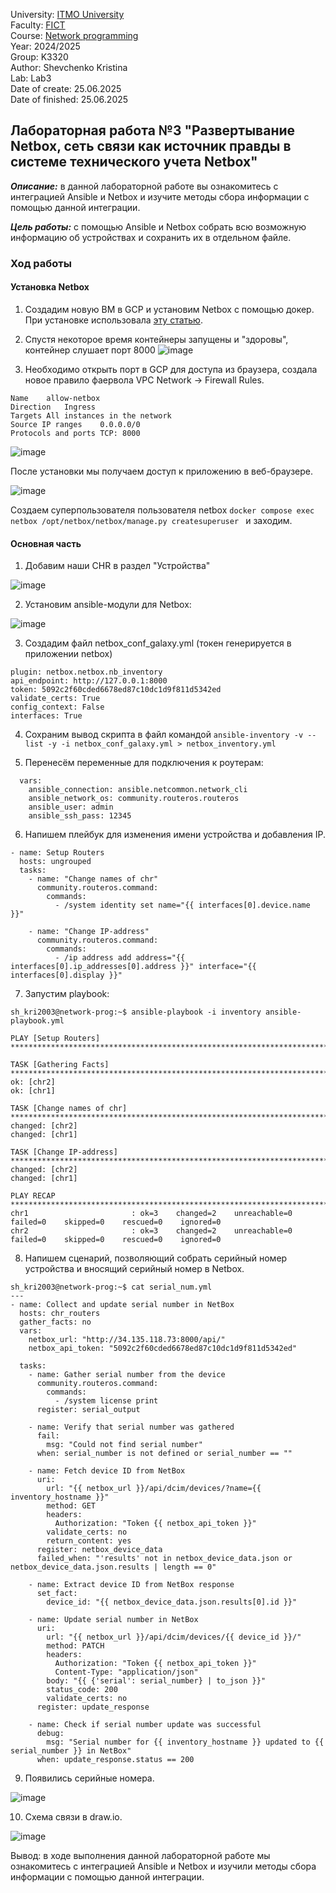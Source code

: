 University: [ITMO University](https://itmo.ru/ru/)  
Faculty: [FICT](https://fict.itmo.ru)  
Course: [Network programming](https://github.com/itmo-ict-faculty/network-programming)  
Year: 2024/2025  
Group: K3320     
Author: Shevchenko Kristina    
Lab: Lab3    
Date of create: 25.06.2025    
Date of finished: 25.06.2025  


## Лабораторная работа №3 "Развертывание Netbox, сеть связи как источник правды в системе технического учета Netbox"

***Описание:*** в данной лабораторной работе вы ознакомитесь с интеграцией Ansible и Netbox и изучите методы сбора информации с помощью данной интеграции.

***Цель работы:*** c помощью Ansible и Netbox собрать всю возможную информацию об устройствах и сохранить их в отдельном файле.

### Ход работы
#### Установка Netbox

1. Создадим новую ВМ в GCP и установим Netbox с помощью докер. При установке использовала [эту статью](https://github.com/netbox-community/netbox-docker/wiki/Getting-Started).



2. Спустя некоторое время контейнеры запущены и "здоровы", контейнер слушает порт 8000
  ![image](https://github.com/user-attachments/assets/b0b8824e-db31-49ec-8ce6-6c0fb9e9dc8d)


4. Необходимо открыть порт в GCP для доступа из браузера, создала новое правило фаервола
VPC Network → Firewall Rules.

```
Name	allow-netbox
Direction	Ingress
Targets	All instances in the network
Source IP ranges	0.0.0.0/0
Protocols and ports	TCP: 8000
```
![image](https://github.com/user-attachments/assets/553ebf20-6665-463d-bf2d-4110725c5423)




После установки мы получаем доступ к приложению в веб-браузере.

![image](https://github.com/user-attachments/assets/f8729c2a-3221-4d91-916d-524ecc4121de)


Создаем суперпользователя пользователя netbox ```docker compose exec netbox /opt/netbox/netbox/manage.py createsuperuser ``` и заходим.

#### Основная часть

1. Добавим наши СНR в раздел "Устройства"

![image](https://github.com/user-attachments/assets/65f915b0-cbb1-42f2-abf3-6d954ffb8eba)


2. Установим ansible-модули для Netbox:

![image](https://github.com/user-attachments/assets/67782ee4-604f-4119-add5-4d222f6d43e3)


3. Создадим файл netbox_conf_galaxy.yml (токен генерируется в приложении netbox)
```
plugin: netbox.netbox.nb_inventory
api_endpoint: http://127.0.0.1:8000
token: 5092c2f60cded6678ed87c10dc1d9f811d5342ed
validate_certs: True
config_context: False
interfaces: True
```
4. Сохраним вывод скрипта в файл командой `ansible-inventory -v --list -y -i netbox_conf_galaxy.yml > netbox_inventory.yml`

5. Перенесём переменные для подключения к роутерам:
```
  vars:
    ansible_connection: ansible.netcommon.network_cli
    ansible_network_os: community.routeros.routeros
    ansible_user: admin
    ansible_ssh_pass: 12345
```

6. Напишем плейбук для изменения имени устройства и добавления IP.
```
- name: Setup Routers
  hosts: ungrouped
  tasks:
    - name: "Change names of chr"
      community.routeros.command:
        commands:
          - /system identity set name="{{ interfaces[0].device.name }}"

    - name: "Change IP-address"
      community.routeros.command:
        commands:
          - /ip address add address="{{ interfaces[0].ip_addresses[0].address }}" interface="{{ interfaces[0].display }}"
```

7. Запустим playbook:

```
sh_kri2003@network-prog:~$ ansible-playbook -i inventory ansible-playbook.yml

PLAY [Setup Routers] ***************************************************************************************************************************************

TASK [Gathering Facts] *************************************************************************************************************************************
ok: [chr2]
ok: [chr1]

TASK [Change names of chr] *********************************************************************************************************************************
changed: [chr2]
changed: [chr1]

TASK [Change IP-address] ***********************************************************************************************************************************
changed: [chr2]
changed: [chr1]

PLAY RECAP *************************************************************************************************************************************************
chr1                       : ok=3    changed=2    unreachable=0    failed=0    skipped=0    rescued=0    ignored=0
chr2                       : ok=3    changed=2    unreachable=0    failed=0    skipped=0    rescued=0    ignored=0
```


8. Напишем сценарий, позволяющий собрать серийный номер устройства и вносящий серийный номер в Netbox.
```
sh_kri2003@network-prog:~$ cat serial_num.yml
---
- name: Collect and update serial number in NetBox
  hosts: chr_routers
  gather_facts: no
  vars:
    netbox_url: "http://34.135.118.73:8000/api/"
    netbox_api_token: "5092c2f60cded6678ed87c10dc1d9f811d5342ed"

  tasks:
    - name: Gather serial number from the device
      community.routeros.command:
        commands:
          - /system license print
      register: serial_output

    - name: Verify that serial number was gathered
      fail:
        msg: "Could not find serial number"
      when: serial_number is not defined or serial_number == ""

    - name: Fetch device ID from NetBox
      uri:
        url: "{{ netbox_url }}/api/dcim/devices/?name={{ inventory_hostname }}"
        method: GET
        headers:
          Authorization: "Token {{ netbox_api_token }}"
        validate_certs: no
        return_content: yes
      register: netbox_device_data
      failed_when: "'results' not in netbox_device_data.json or netbox_device_data.json.results | length == 0"

    - name: Extract device ID from NetBox response
      set_fact:
        device_id: "{{ netbox_device_data.json.results[0].id }}"

    - name: Update serial number in NetBox
      uri:
        url: "{{ netbox_url }}/api/dcim/devices/{{ device_id }}/"
        method: PATCH
        headers:
          Authorization: "Token {{ netbox_api_token }}"
          Content-Type: "application/json"
        body: "{{ {'serial': serial_number} | to_json }}"
        status_code: 200
        validate_certs: no
      register: update_response

    - name: Check if serial number update was successful
      debug:
        msg: "Serial number for {{ inventory_hostname }} updated to {{ serial_number }} in NetBox"
      when: update_response.status == 200
```
9. Появились серийные номера.

![image](https://github.com/user-attachments/assets/a4050df2-10e9-461a-a83c-b1047f096887)


10. Схема связи в draw.io.

![image](https://github.com/user-attachments/assets/55595b40-0c87-47f9-9b1c-09172a8b5a98)


Вывод: в ходе выполнения данной лабораторной работе мы ознакомитесь с интеграцией Ansible и Netbox и изучили методы сбора информации с помощью данной интеграции.
